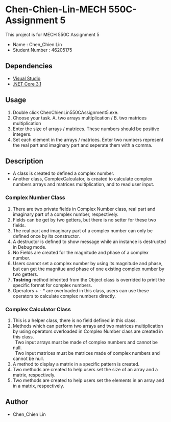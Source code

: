 # Chen-Chien-Lin-MECH 550C-Assignment 5

This project is for MECH 550C Assignment 5
* Name : Chen_Chien Lin
* Student Number : 46205175

## Dependencies
* [Visual Studio](https://visualstudio.microsoft.com/downloads)
* [.NET Core 3.1](https://docs.microsoft.com/en-us/dotnet/core/install/sdk?pivots=os-windows)

## Usage 
1. Double click ChenChienLin550CAssignment5.exe.
2. Choose your task. A. two arrays multiplication / B. two matrices multiplication 
3. Enter the size of arrays / matrices. These numbers should be positive integers.
4. Set each element in the arrays / matrices. Enter two numbers represent the real part and imaginary part and seperate them with a comma.

## Description
* A class is created to defined a complex number.
* Another class, ComplexCalculator, is created to calculate complex numbers arrays and matrices multiplication, and to read user input.

### Complex Number Class
1. There are two private fields in Complex Number class, real part and imaginary part of a complex number, respectively.
2. Fields can be get by two getters, but there is no setter for these two fields.
3. The real part and imaginary part of a complex number can only be defined once by its constructor.
4. A destructor is defined to show message while an instance is destructed in Debug mode.
5. No Fields are created for the magnitude and phase of a complex number.
6. Users cannot set a complex number by using its magnitude and phase,
   but can get the magnitue and phase of one existing complex number by two getters.
7. **Tostring** method inherited from the Object class is overrided to print the specific format for complex numbers.    
8. Operators + - * are overloaded in this class, users can use these operators to calculate complex numbers directly.

### Complex Calculator Class
1. This is a helper class, there is no field defined in this class.
2. Methods which can perform two arrays and two matrices multiplication by using operators overloaded in Complex Number class
   are created in this class.<br/>
&ensp;Two input arrays must be made of complex numbers and cannot be null.<br/>
&ensp;Two input matrices must be matrices made of complex numbers and cannot be null.
4. A method to display a matrix in a specific pattern is created.
5. Two methods are created to help users set the size of an array and a matrix, respectively.
6. Two methods are created to help users set the elements in an array and in a matrix, respectively.

## Author
* Chen_Chien Lin

